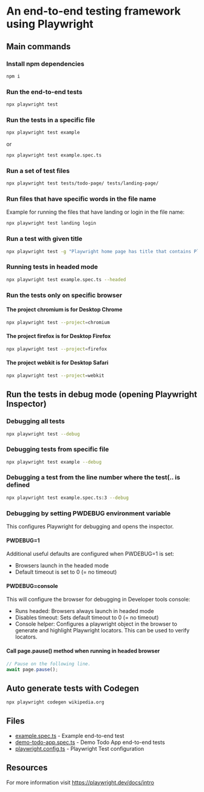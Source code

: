 # An end-to-end testing framework using Playwright

## Main commands

### Install npm dependencies

```bash
npm i
```

### Run the end-to-end tests

```bash
npx playwright test
```

### Run the tests in a specific file

```bash
npx playwright test example
```

or

```bash
npx playwright test example.spec.ts
```

### Run a set of test files

```bash
npx playwright test tests/todo-page/ tests/landing-page/
```

### Run files that have specific words in the file name

Example for running the files that have landing or login in the file name:

```bash
npx playwright test landing login
```

### Run a test with given title

```bash
npx playwright test -g "Playwright home page has title that contains Playwright"
```

### Running tests in headed mode

```bash
npx playwright test example.spec.ts --headed
```

### Run the tests only on specific browser

#### The project chromium is for Desktop Chrome

```bash
npx playwright test --project=chromium
```

#### The project firefox is for Desktop Firefox

```bash
npx playwright test --project=firefox
```

#### The project webkit is for Desktop Safari

```bash
npx playwright test --project=webkit
```

## Run the tests in debug mode  (opening Playwright Inspector)

### Debugging all tests

```bash
npx playwright test --debug
```

### Debugging tests from specific file

```bash
npx playwright test example --debug
```

### Debugging a test from the line number where the test(.. is defined

```bash
npx playwright test example.spec.ts:3 --debug
```

### Debugging by setting PWDEBUG environment variable

This configures Playwright for debugging and opens the inspector.

#### PWDEBUG=1

Additional useful defaults are configured when PWDEBUG=1 is set:

- Browsers launch in the headed mode
- Default timeout is set to 0 (= no timeout)

#### PWDEBUG=console

This will configure the browser for debugging in Developer tools console:

- Runs headed: Browsers always launch in headed mode
- Disables timeout: Sets default timeout to 0 (= no timeout)
- Console helper: Configures a playwright object in the browser to generate and highlight Playwright locators. This can be used to verify locators.

#### Call page.pause() method when running in headed browser

```TypeScript
// Pause on the following line.
await page.pause();
```

## Auto generate tests with Codegen

```bash
npx playwright codegen wikipedia.org
```

## Files

- [example.spec.ts](./tests/example.spec.ts) - Example end-to-end test
- [demo-todo-app.spec.ts](./tests-examples/demo-todo-app.spec.ts) - Demo Todo App end-to-end tests
- [playwright.config.ts](./playwright.config.ts) - Playwright Test configuration

## Resources

For more information visit <https://playwright.dev/docs/intro>
